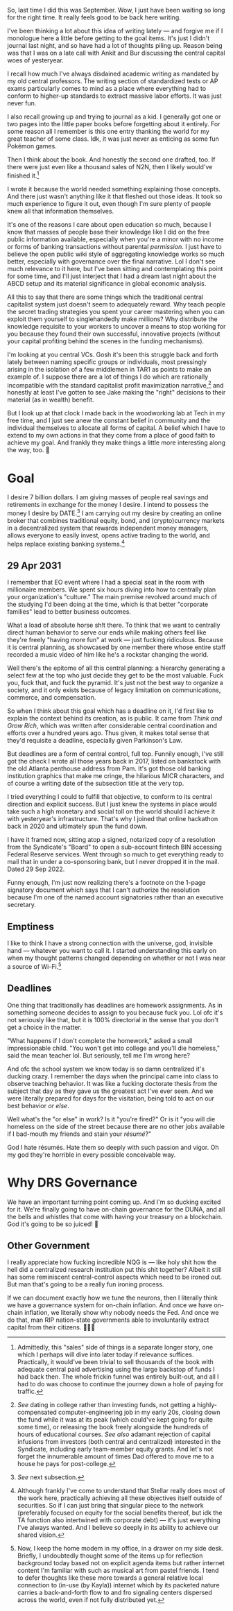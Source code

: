So, last time I did this was September. Wow, I just have been waiting so long for the right time. It really feels good to be back here writing.

I've been thinking a lot about this idea of writing lately — and forgive me if I monologue here a little before getting to the goal items. It's just I didn't journal last night, and so have had a lot of thoughts piling up. Reason being was that I was on a late call with Ankit and Bur discussing the central capital woes of yesteryear.

I recall how much I've always disdained academic writing as mandated by my old central professors. The writing section of standardized tests or AP exams particularly comes to mind as a place where everything had to conform to higher-up standards to extract massive labor efforts. It was just never fun.

I also recall growing up and trying to journal as a kid. I generally got one or two pages into the little paper books before forgetting about it entirely. For some reason all I remember is this one entry thanking the world for my great teacher of some class. Idk, it was just never as enticing as some fun Pokémon games.

Then I think about the book. And honestly the second one drafted, too. If there were just even like a thousand sales of N2N, then I likely would've finished it.[^a]

I wrote it because the world needed something explaining those concepts. And there just wasn't anything like it that fleshed out those ideas. It took so much experience to figure it out, even though I'm sure plenty of people knew all that information themselves.

It's one of the reasons I care about open education so much, because I know that masses of people base their knowledge like I did on the free public information available, especially when you're a minor with no income or forms of banking transactions without parental _permission_. I just have to believe the open public wiki style of aggregating knowledge works so much better, especially with governance over the final narrative. Lol I don't see much relevance to it here, but I've been sitting and contemplating this point for some time, and I'll just interject that I had a dream last night about the ABCD setup and its material significance in global economic analysis.

All this to say that there are some things which the traditional central capitalist system just doesn't seem to adequately reward. Why teach people the secret trading strategies you spent your career mastering when you can exploit them yourself to singlehandedly make millions? Why distribute the knowledge requisite to your workers to uncover a means to stop working for you because they found their own successful, innovative projects (without your capital profiting behind the scenes in the funding mechanisms).

I'm looking at you central VCs. Gosh it's been this struggle back and forth lately between naming specific groups or individuals, most pressingly arising in the isolation of a few middlemen in TAR1 as points to make an example of. I suppose there are a lot of things I do which are rationally incompatible with the standard capitalist profit maximization narrative,[^choices] and honestly at least I've gotten to see Jake making the "right" decisions to their material (as in wealth) benefit.

But I look up at that clock I made back in the woodworking lab at Tech in my free time, and I just see anew the constant belief in community and the individual themselves to allocate all forms of capital. A belief which I have to extend to my own actions in that they come from a place of good faith to achieve my goal. And frankly they make things a little more interesting along the way, too. 💜

# Goal

I desire 7 billion dollars. I am giving masses of people real savings and retirements in exchange for the money I desire. I intend to possess the money I desire by DATE.[^b] I am carrying out my desire by creating an online broker that combines traditional equity, bond, and (crypto)currency markets in a decentralized system that rewards independent money managers, allows everyone to easily invest, opens active trading to the world, and helps replace existing banking systems.[^c]

## 29 Apr 2031

I remember that EO event where I had a special seat in the room with millionaire members. We spent six hours diving into how to centrally plan your organization's "culture." The main premise revolved around much of the studying I'd been doing at the time, which is that better "corporate families" lead to better business outcomes.

What a load of absolute horse sh!t there. To think that we want to centrally direct human behavior to serve our ends while making others feel like they're freely "having more fun" at work — just fucking ridiculous. Because it is central planning, as showcased by one member there whose entire staff recorded a music video of him like he's a rockstar changing the world.

Well there's the epitome of all this central planning: a hierarchy generating a select few at the top who just decide they get to be the most valuable. Fuck you, fuck that, and fuck the pyramid. It's just not the best way to organize a society, and it only exists because of legacy limitation on communications, commerce, and compensation.

So when I think about this goal which has a deadline on it, I'd first like to explain the context behind its creation, as is public. It came from _Think and Grow Rich_, which was written after considerable central coordination and efforts over a hundred years ago. Thus given, it makes total sense that they'd requisite a deadline, especially given Parkinson's Law.

But deadlines are a form of central control, full top. Funnily enough, I've still got the check I wrote all those years back in 2017, listed on bankstock with the old Atlanta penthouse address from Pam. It's got those old banking institution graphics that make me cringe, the hilarious MICR characters, and of course a writing date of the subsection title at the very top.

I tried everything I could to fulfill that objective, to conform to its central direction and explicit success. But I just knew the systems in place would take such a high monetary and social toll on the world should I achieve it with yesteryear's infrastructure. That's why I joined that online hackathon back in 2020 and ultimately spun the fund down.

I have it framed now, sitting atop a signed, notarized copy of a resolution from the Syndicate's "Board" to open a sub-account fintech BIN accessing Federal Reserve services. Went through so much to get everything ready to mail that in under a co-sponsoring bank, but I never dropped it in the mail. Dated 29 Sep 2022.

Funny enough, I'm just now realizing there's a footnote on the 1-page signatory document which says that I can't authorize the resolution because I'm one of the named account signatories rather than an executive secretary.

## Emptiness

I like to think I have a strong connection with the universe, god, invisible hand — whatever you want to call it. I started understanding this early on when my thought patterns changed depending on whether or not I was near a source of Wi-Fi.[^d]

## Deadlines

One thing that traditionally has deadlines are homework assignments. As in something someone decides to assign to you because fuck you. Lol ofc it's not seriously like that, but it is 100% directorial in the sense that you don't get a choice in the matter.

"What happens if I don't complete the homework," asked a small impressionable child. "You won't get into college and you'll die homeless," said the mean teacher lol. But seriously, tell me I'm wrong here?

And ofc the school system we know today is so damn centralized it's ducking crazy. I remember the days when the principal came into class to observe teaching behavior. It was like a fucking doctorate thesis from the subject that day as they gave us the greatest act I've ever seen. And we were literally prepared for days for the visitation, being told to act on our best behavior _or else_.

Well what's the "or else" in work? Is it "you're fired?" Or is it "you will die homeless on the side of the street because there are no other jobs available if I bad-mouth my friends and stain your _résumé_?"

God I hate résumés. Hate them so deeply with such passion and vigor. Oh my god they're horrible in every possible conceivable way.

# Why DRS Governance

We have an important turning point coming up. And I'm so ducking excited for it. We're finally going to have on-chain governance for the DUNA, and all the bells and whistles that come with having your treasury on a blockchain. God it's going to be so juiced! 💜

## Other Government

I really appreciate how fucking incredible NQG is — like holy shit how the hell did a centralized research institution put this shit together? Albeit it still has some reminiscent central-control aspects which need to be ironed out. But man that's going to be a really fun ironing process.

If we can document exactly how we tune the neurons, then I literally think we have a governance system for on-chain inflation. And once we have on-chain inflation, we literally show why nobody needs the Fed. And once we do that, man RIP nation-state governments able to involuntarily extract capital from their citizens. 🏃🏿💨


[^d]: Now, I keep the home modem in my office, in a drawer on my side desk. Briefly, I undoubtedly thought some of the items up for reflection background today based not on explicit agenda items but rather internet content I'm familiar with such as musical art from pastel friends.[^f] I tend to defer thoughts like these more towards a general relative local connection to (in-use (by Kayla)) internet which by its packeted nature carries a back-and-forth flow to and fro signaling centers dispersed across the world, even if not fully distributed yet.[^e]

[^e]: Haven't thought about if Starlink counts yet. Would need to meditate for an extended period of time in space. Presuming at least a single-station link back with the rest of the web, unrelated to SpaceX work.

[^f]: As an aside, I would be remiss to not comment on how fucking awesome Rainbow's developments were early on based exclusively on interaction with the market. Unlike Twi, placed in front of a committee review board and destined to succeed, RD had one metric to define her success: speed. And she saw instantaneously how she was performing every time she lost a race. It was literally her forthrightful success which inspired so many with zero intention thereof.

[^c]: Although frankly I've come to understand that Stellar really does most of the work here, practically achieving all these objectives itself outside of securities. So if I can just bring that singular piece to the network (preferably focused on equity for the social benefits thereof, but idk the TA function also intertwined with corporate debt) — it's just everything I've always wanted. And I believe so deeply in its ability to achieve our shared vision.

[^b]: _See_ next subsection.

[^choices]: _See_ dating in college rather than investing funds, not getting a highly-compensated computer-engineering job in my early 20s, closing down the fund while it was at its peak (which could've kept going for quite some time), or releasing the book freely alongside the hundreds of hours of educational courses. _See also_ adamant rejection of capital infusions from investors (both central and centralized) interested in the Syndicate, including early team-member equity grants. And let's not forget the innumerable amount of times Dad offered to move me to a house he pays for post-college.

[^a]: Admittedly, this "sales" side of things is a separate longer story, one which I perhaps will dive into later today if relevance suffices. Practically, it would've been trivial to sell thousands of the book with adequate central paid advertising using the large backstop of funds I had back then. The whole frickin funnel was entirely built-out, and all I had to do was choose to continue the journey down a hole of paying for traffic.

